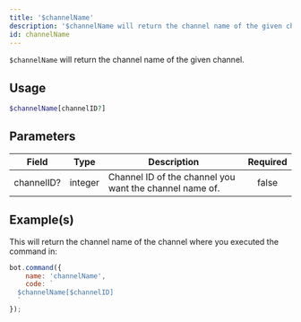 ```yaml
---
title: '$channelName'
description: '$channelName will return the channel name of the given channel.'
id: channelName
---
```


`$channelName` will return the channel name of the given channel.

## Usage

```php
$channelName[channelID?]
```

## Parameters

| Field      | Type    | Description                                             | Required |
| ---------- | ------- | ------------------------------------------------------- |:--------:|
| channelID? | integer | Channel ID of the channel you want the channel name of. |  false   |

## Example(s)

This will return the channel name of the channel where you executed the command in:

```javascript
bot.command({
    name: 'channelName',
    code: `
  $channelName[$channelID]
  `
});
```
